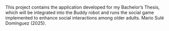This project contains the application developed for my Bachelor’s Thesis, which will be integrated into the Buddy robot and runs the social game implemented to enhance social interactions among older adults. 
Mario Sulé Domínguez (2025).
